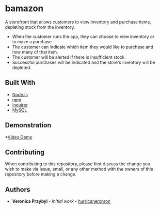 # bamazon
A storefront that allows customers to view inventory and purchase items, depleting stock from the inventory.
* When the customer runs the app, they can choose to view inventory or to make a purchase.
* The customer can indicate which item they would like to purchase and how many of that item.
* The customer will be alerted if there is insufficient stock.
* Successful purchases will be indicated and the store's inventory will be depleted.

## Built With

* [Node.js](https://nodejs.org/en/)
* [npm](https://www.npmjs.com/)
* [Inquirer](https://www.npmjs.com/package/inquirer)
* [MySQL](https://www.mysql.com/)

## Demonstration
*[Video Demo](https://drive.google.com/file/d/1g3r_ETxKFEg1Cbipq6fHr5ZdagC-y7wt/view?usp=sharing)

## Contributing

When contributing to this repository, please first discuss the change you wish to make via issue, email, or any other method with the owners of this repository before making a change.

## Authors

* **Veronica Przybyl** - *Initial work* - [hurricaneronron](https://github.com/hurricaneronron)
